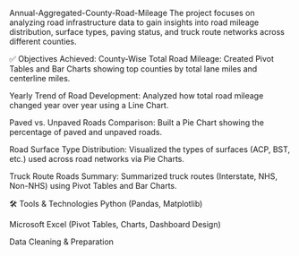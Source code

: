  Annual-Aggregated-County-Road-Mileage
The project focuses on analyzing road infrastructure data to gain insights into road mileage distribution, surface types, paving status, and truck route networks across different counties.

✅ Objectives Achieved:
County-Wise Total Road Mileage:
Created Pivot Tables and Bar Charts showing top counties by total lane miles and centerline miles.

Yearly Trend of Road Development:
Analyzed how total road mileage changed year over year using a Line Chart.

Paved vs. Unpaved Roads Comparison:
Built a Pie Chart showing the percentage of paved and unpaved roads.

Road Surface Type Distribution:
Visualized the types of surfaces (ACP, BST, etc.) used across road networks via Pie Charts.

Truck Route Roads Summary:
Summarized truck routes (Interstate, NHS, Non-NHS) using Pivot Tables and Bar Charts.

🛠️ Tools & Technologies
Python (Pandas, Matplotlib)

Microsoft Excel (Pivot Tables, Charts, Dashboard Design)

Data Cleaning & Preparation
